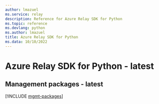 ```yaml
---
author: lmazuel
ms.service: relay
description: Reference for Azure Relay SDK for Python
ms.topic: reference
ms.devlang: python
ms.author: lmazuel
title: Azure Relay SDK for Python
ms.data: 10/10/2022
---
```

# Azure Relay SDK for Python - latest

## Management packages - latest
[!INCLUDE [mgmt-packages](relay-mgmt-index.md)]